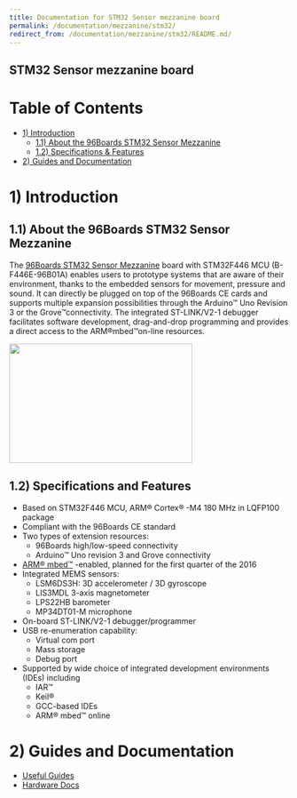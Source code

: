 ```yaml
---
title: Documentation for STM32 Sensor mezzanine board
permalink: /documentation/mezzanine/stm32/
redirect_from: /documentation/mezzanine/stm32/README.md/
---
```

## STM32 Sensor mezzanine board

# Table of Contents
- [1) Introduction](#1-introduction)
  - [1.1) About the 96Boards STM32 Sensor Mezzanine](#11-about-the-96boards-stm32-sensor-mezzanine)
  - [1.2) Specifications & Features](#12-specifications-and-features)
- [2) Guides and Documentation](#2-guides-and-documentation)

# 1) Introduction
## 1.1) About the 96Boards STM32 Sensor Mezzanine

The [96Boards STM32 Sensor Mezzanine](https://www.96boards.org/product/stm32/) board with STM32F446 MCU (B-F446E-96B01A) enables users to prototype systems that are aware of their environment, thanks to the embedded sensors for movement, pressure and sound. It can directly be plugged on top of the 96Boards CE cards and supports multiple expansion possibilities through the Arduino™ Uno Revision 3 or the Grove™connectivity. The integrated ST-LINK/V2-1 debugger facilitates software development, drag-and-drop programming and provides a direct access to the ARM®mbed™on-line resources.


<img src="https://www.96boards.org/product/mezzanine/stm32/images/STM32_Front.png?raw=true" data-canonical-src="https://www.96boards.org/product/mezzanine/stm32/images/STM32_Front.png?raw=true" width="330" height="215" />

## 1.2) Specifications and Features
- Based on STM32F446 MCU, ARM® Cortex® -M4 180 MHz in LQFP100 package
- Compliant with the 96Boards CE standard
- Two types of extension resources:
  - 96Boards high/low-speed connectivity
  - Arduino™ Uno revision 3 and Grove connectivity
- [ARM® mbed™](http://mbed.org) -enabled, planned for the first quarter of the 2016
- Integrated MEMS sensors:
  - LSM6DS3H: 3D accelerometer / 3D gyroscope
  - LIS3MDL 3-axis magnetometer
  - LPS22HB barometer
  - MP34DT01-M microphone
- On-board ST-LINK/V2-1 debugger/programmer
- USB re-enumeration capability:
  - Virtual com port
  - Mass storage
  - Debug port
- Supported by wide choice of integrated development environments (IDEs) including
  - IAR™
  - Keil®
  - GCC-based IDEs
  - ARM® mbed™ online

# 2) Guides and Documentation
  - [Useful Guides](guides/)
  - [Hardware Docs](files/)

